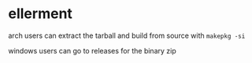 # ellerment
arch users can extract the tarball and build from source with `makepkg -si` 

windows users can go to releases for the binary zip
